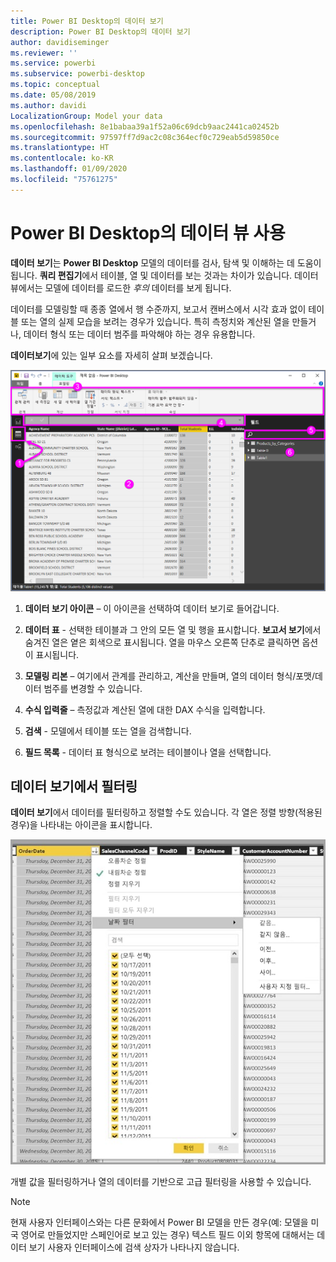 ```yaml
---
title: Power BI Desktop의 데이터 보기
description: Power BI Desktop의 데이터 보기
author: davidiseminger
ms.reviewer: ''
ms.service: powerbi
ms.subservice: powerbi-desktop
ms.topic: conceptual
ms.date: 05/08/2019
ms.author: davidi
LocalizationGroup: Model your data
ms.openlocfilehash: 8e1babaa39a1f52a06c69dcb9aac2441ca02452b
ms.sourcegitcommit: 97597ff7d9ac2c08c364ecf0c729eab5d59850ce
ms.translationtype: HT
ms.contentlocale: ko-KR
ms.lasthandoff: 01/09/2020
ms.locfileid: "75761275"
---
```

# <a name="work-with-data-view-in-power-bi-desktop"></a>Power BI Desktop의 데이터 뷰 사용
**데이터 보기**는 **Power BI Desktop** 모델의 데이터를 검사, 탐색 및 이해하는 데 도움이 됩니다. **쿼리 편집기**에서 테이블, 열 및 데이터를 보는 것과는 차이가 있습니다. 데이터 뷰에서는 모델에 데이터를 로드한 *후의* 데이터를 보게 됩니다.

데이터를 모델링할 때 종종 열에서 행 수준까지, 보고서 캔버스에서 시각 효과 없이 테이블 또는 열의 실제 모습을 보려는 경우가 있습니다. 특히 측정치와 계산된 열을 만들거나, 데이터 형식 또는 데이터 범주를 파악해야 하는 경우 유용합니다.

**데이터보기**에 있는 일부 요소를 자세히 살펴 보겠습니다.

![Power BI Desktop의 데이터 보기](media/desktop-data-view/dataview_fullscreen.png)

1. **데이터 보기 아이콘** – 이 아이콘을 선택하여 데이터 보기로 들어갑니다.

2. **데이터 표** - 선택한 테이블과 그 안의 모든 열 및 행을 표시합니다. **보고서 보기**에서 숨겨진 열은 옅은 회색으로 표시됩니다. 열을 마우스 오른쪽 단추로 클릭하면 옵션이 표시됩니다.

3. **모델링 리본** – 여기에서 관계를 관리하고, 계산을 만들며, 열의 데이터 형식/포맷/데이터 범주를 변경할 수 있습니다.

4. **수식 입력줄** – 측정값과 계산된 열에 대한 DAX 수식을 입력합니다.

5. **검색** - 모델에서 테이블 또는 열을 검색합니다.

6. **필드 목록** - 데이터 표 형식으로 보려는 테이블이나 열을 선택합니다.

## <a name="filtering-in-data-view"></a>데이터 보기에서 필터링

**데이터 보기**에서 데이터를 필터링하고 정렬할 수도 있습니다. 각 열은 정렬 방향(적용된 경우)을 나타내는 아이콘을 표시합니다.

![Power BI Desktop의 데이터 보기에서 정렬 및 필터링](media/desktop-data-view/dataview_sort-and-filter.png)

개별 값을 필터링하거나 열의 데이터를 기반으로 고급 필터링을 사용할 수 있습니다. 

> [!NOTE]
> 현재 사용자 인터페이스와는 다른 문화에서 Power BI 모델을 만든 경우(예: 모델을 미국 영어로 만들었지만 스페인어로 보고 있는 경우) 텍스트 필드 이외 항목에 대해서는 데이터 보기 사용자 인터페이스에 검색 상자가 나타나지 않습니다.
